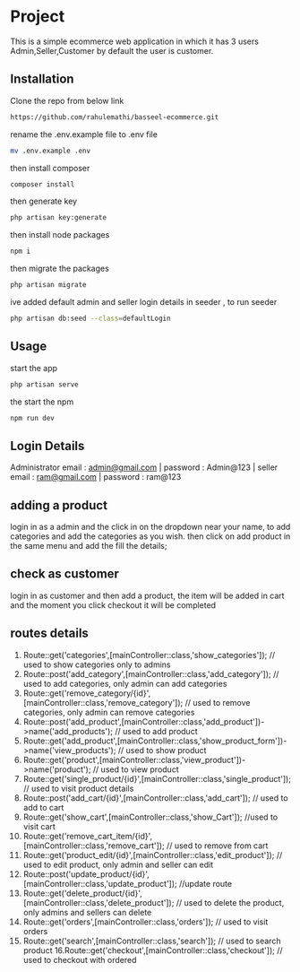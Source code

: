 # Project

This is a simple ecommerce web application in which it has 3 users Admin,Seller,Customer
by default the user is customer.

## Installation

Clone the repo from below link

```bash
https://github.com/rahulemathi/basseel-ecommerce.git
```

rename the .env.example file to .env file

```bash
mv .env.example .env
```

then install composer
```bash
composer install
```
then generate key 
```bash
php artisan key:generate
```
then install node packages
```bash
npm i
```
then migrate the packages
```bash
php artisan migrate
```
ive added default admin and seller login details in seeder , to run seeder 
```bash
php artisan db:seed --class=defaultLogin
```
## Usage
start the app
```bash
php artisan serve
```
the start the npm
```bash
npm run dev
```

## Login Details
Administrator email : admin@gmail.com | 
 password : Admin@123
| seller email : ram@gmail.com | password : ram@123

## adding a product
login in as  a admin and the click in on the dropdown near your name, to add categories and add the categories as you wish. then click on add product in the same menu and add the fill the details;

## check as customer
login in as customer and then add a product, the item will be added in cart and the moment you click checkout it will be completed

## routes details

1. Route::get('categories',[mainController::class,'show_categories']); // used to show categories only to admins
2. Route::post('add_category',[mainController::class,'add_category']); // used to add categories, only admin can add categories
3. Route::get('remove_category/{id}',[mainController::class,'remove_category']); // used to remove categories, only admin can remove categories
4. Route::post('add_product',[mainController::class,'add_product'])->name('add_products'); // used to add product
5. Route::get('add_product',[mainController::class,'show_product_form'])->name('view_products'); // used to show product
6. Route::get('product',[mainController::class,'view_product'])->name('product'); // used to view product
7. Route::get('single_product/{id}',[mainController::class,'single_product']); // used to visit product details
8. Route::post('add_cart/{id}',[mainController::class,'add_cart']); // used to add to cart
9. Route::get('show_cart',[mainController::class,'show_Cart']); //used to visit cart
10. Route::get('remove_cart_item/{id}',[mainController::class,'remove_cart']); // used to remove from cart
11. Route::get('product_edit/{id}',[mainController::class,'edit_product']); // used to edit product, only admin and seller can edit
12. Route::post('update_product/{id}',[mainController::class,'update_product']); //update route
13. Route::get('delete_product/{id}',[mainController::class,'delete_product']); // used to delete the product, only admins and sellers can delete
14. Route::get('orders',[mainController::class,'orders']); // used to visit orders
15. Route::get('search',[mainController::class,'search']); // used to search product
16.Route::get('checkout',[mainController::class,'checkout']); // used to checkout with ordered